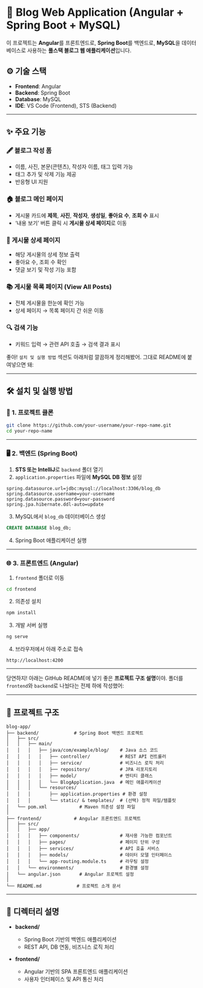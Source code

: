
# 📝 Blog Web Application (Angular + Spring Boot + MySQL)

이 프로젝트는 **Angular**를 프론트엔드로, **Spring Boot**를 백엔드로, **MySQL**을 데이터베이스로 사용하는 **풀스택 블로그 웹 애플리케이션**입니다.  


## ⚙️ 기술 스택

- **Frontend**: Angular  
- **Backend**: Spring Boot  
- **Database**: MySQL  
- **IDE**: VS Code (Frontend), STS (Backend)  

---

## ✨ 주요 기능

### 🖋️ 블로그 작성 폼
- 이름, 사진, 본문(콘텐츠), 작성자 이름, 태그 입력 가능  
- 태그 추가 및 삭제 기능 제공  
- 반응형 UI 지원  

### 🏠 블로그 메인 페이지
- 게시물 카드에 **제목**, **사진**, **작성자**, **생성일**, **좋아요 수**, **조회 수** 표시  
- ‘내용 보기’ 버튼 클릭 시 **게시물 상세 페이지**로 이동  

### 📄 게시물 상세 페이지
- 해당 게시물의 상세 정보 출력  
- 좋아요 수, 조회 수 확인  
- 댓글 보기 및 작성 기능 포함  

### 📚 게시물 목록 페이지 (View All Posts)
- 전체 게시물을 한눈에 확인 가능  
- 상세 페이지 → 목록 페이지 간 쉬운 이동  

### 🔍 검색 기능
- 키워드 입력 → 관련 API 호출 → 검색 결과 표시  

좋아! `설치 및 실행 방법` 섹션도 아래처럼 깔끔하게 정리해봤어. 그대로 README에 붙여넣으면 돼:

---

## 🛠️ 설치 및 실행 방법

### 📁 1. 프로젝트 클론

```bash
git clone https://github.com/your-username/your-repo-name.git
cd your-repo-name
```

---

### 🖥️ 2. 백엔드 (Spring Boot)

1. **STS 또는 IntelliJ**로 `backend` 폴더 열기  
2. `application.properties` 파일에 **MySQL DB 정보** 설정

```properties
spring.datasource.url=jdbc:mysql://localhost:3306/blog_db
spring.datasource.username=your-username
spring.datasource.password=your-password
spring.jpa.hibernate.ddl-auto=update
```

3. MySQL에서 `blog_db` 데이터베이스 생성

```sql
CREATE DATABASE blog_db;
```

4. Spring Boot 애플리케이션 실행

---

### 🌐 3. 프론트엔드 (Angular)

1. `frontend` 폴더로 이동

```bash
cd frontend
```

2. 의존성 설치

```bash
npm install
```

3. 개발 서버 실행

```bash
ng serve
```

4. 브라우저에서 아래 주소로 접속

```
http://localhost:4200
```

---

당연하지! 아래는 GitHub README에 넣기 좋은 **프로젝트 구조 설명**이야. 폴더를 `frontend`와 `backend`로 나눴다는 전제 하에 작성했어:

---

## 📂 프로젝트 구조

```
blog-app/
├── backend/             # Spring Boot 백엔드 프로젝트
│   ├── src/
│   │   ├── main/
│   │   │   ├── java/com/example/blog/    # Java 소스 코드
│   │   │   │   ├── controller/           # REST API 컨트롤러
│   │   │   │   ├── service/              # 비즈니스 로직 처리
│   │   │   │   ├── repository/           # JPA 리포지토리
│   │   │   │   ├── model/                # 엔티티 클래스
│   │   │   │   └── BlogApplication.java  # 메인 애플리케이션
│   │   │   └── resources/
│   │   │       ├── application.properties # 환경 설정
│   │   │       └── static/ & templates/  # (선택) 정적 파일/템플릿
│   └── pom.xml            # Maven 의존성 설정 파일
│
├── frontend/            # Angular 프론트엔드 프로젝트
│   ├── src/
│   │   ├── app/
│   │   │   ├── components/               # 재사용 가능한 컴포넌트
│   │   │   ├── pages/                    # 페이지 단위 구성
│   │   │   ├── services/                 # API 호출 서비스
│   │   │   ├── models/                   # 데이터 모델 인터페이스
│   │   │   └── app-routing.module.ts     # 라우팅 설정
│   │   └── environments/                 # 환경별 설정
│   └── angular.json       # Angular 프로젝트 설정
│
└── README.md             # 프로젝트 소개 문서
```

---

## 📁 디렉터리 설명

- **backend/**  
  - Spring Boot 기반의 백엔드 애플리케이션
  - REST API, DB 연동, 비즈니스 로직 처리

- **frontend/**  
  - Angular 기반의 SPA 프론트엔드 애플리케이션
  - 사용자 인터페이스 및 API 통신 처리

